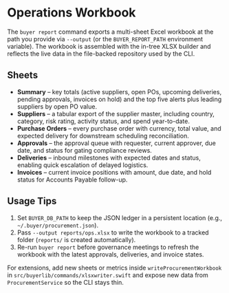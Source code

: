 # Operations Workbook

The `buyer report` command exports a multi-sheet Excel workbook at the path you provide via `--output` (or the `BUYER_REPORT_PATH` environment variable). The workbook is assembled with the in-tree XLSX builder and reflects the live data in the file-backed repository used by the CLI.

## Sheets

- **Summary** – key totals (active suppliers, open POs, upcoming deliveries, pending approvals, invoices on hold) and the top five alerts plus leading suppliers by open PO value.
- **Suppliers** – a tabular export of the supplier master, including country, category, risk rating, activity status, and spend year-to-date.
- **Purchase Orders** – every purchase order with currency, total value, and expected delivery for downstream scheduling reconciliation.
- **Approvals** – the approval queue with requester, current approver, due date, and status for gating compliance reviews.
- **Deliveries** – inbound milestones with expected dates and status, enabling quick escalation of delayed logistics.
- **Invoices** – current invoice positions with amount, due date, and hold status for Accounts Payable follow-up.

## Usage Tips

1. Set `BUYER_DB_PATH` to keep the JSON ledger in a persistent location (e.g., `~/.buyer/procurement.json`).
2. Pass `--output reports/ops.xlsx` to write the workbook to a tracked folder (`reports/` is created automatically).
3. Re-run `buyer report` before governance meetings to refresh the workbook with the latest approvals, deliveries, and invoice states.

For extensions, add new sheets or metrics inside `writeProcurementWorkbook` in `src/buyerlib/commands/xlsxwriter.swift` and expose new data from `ProcurementService` so the CLI stays thin.
